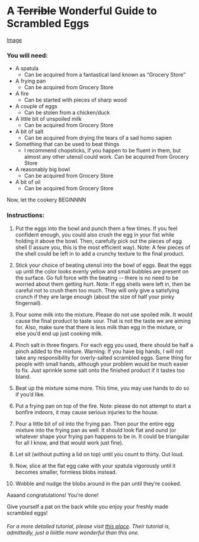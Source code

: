 # A ~~Terrible~~ Wonderful Guide to Scrambled Eggs

[Image]()

### You will need:

- A spatula
  - Can be acquired from a fantastical land known as “Grocery Store”
- A frying pan 
  - Can be acquired from Grocery Store
- A fire
  - Can be started with pieces of sharp wood
- A couple of eggs
  - Can be stolen from a chicken/duck
- A little bit of unspoiled milk
  - Can be acquired from Grocery Store
- A bit of salt
  - Can be acquired from drying the tears of a sad homo sapien
- Something that can be used to beat things
  - I recommend chopsticks, if you happen to be fluent in them, but almost any other utensil could work. Can be acquired from Grocery Store
- A reasonably big bowl
  - Can be acquired from Grocery Store
- A bit of oil
  - Can be acquired from Grocery Store

Now, let the cookery BEGINNNN

### Instructions:

1. Put the eggs into the bowl and punch them a few times. If you feel confident enough, you could also crush the egg in your fist while holding it above the bowl. Then, carefully pick out the pieces of egg shell (I assure you, this is the most efficient way). Note: A few pieces of the shell could be left in to add a crunchy texture to the final product.

2. Stick your choice of beating utensil into the bowl of eggs. Beat the eggs up until the color looks evenly yellow and small bubbles are present on the surface. Go full force with the beating -- there is no need to be worried about them getting hurt. Note: If egg shells were left in, then be careful not to crush them too much. They will only give a satisfying crunch if they are large enough (about the size of half your pinky fingernail).

3. Pour some milk into the mixture. Please do not use spoiled milk. It would cause the final product to taste sour. That is not the taste we are aiming for. Also, make sure that there is less milk than egg in the mixture, or else you’d end up just cooking milk.

4. Pinch salt in three fingers. For each egg you used, there should be half a pinch added to the mixture. Warning: If you have big hands, I will not take any responsibility for overly-salted scrambled eggs. Same thing for people with small hands, although your problem would be much easier to fix. Just sprinkle some salt onto the finished product if it tastes too bland.

5. Beat up the mixture some more. This time, you may use hands to do so if you’d like.

6. Put a frying pan on top of the fire. Note: please do not attempt to start a bonfire indoors, it may cause serious injuries to the house.

7. Pour a little bit of oil into the frying pan. Then pour the entire egg mixture into the frying pan as well. It should look flat and ound (or whatever shape your frying pan happens to be in. It could be triangular for all I know, and that would work just fine).

8. Let sit (without putting a lid on top) until you count to thirty. Out loud.

9. Now, slice at the flat egg cake with your spatula vigorously until it becomes smaller, formless blobs instead.

10. Wobble and nudge the blobs around in the pan until they’re cooked.

Aaaand congratulations! You’re done!

Give yourself a pat on the back while you enjoy your freshly made scrambled eggs!

###### For a more detailed tutorial, please visit [this place](https://www.incredibleegg.org/recipes/basic-scrambled-eggs/). Their tutorial is, admittedly, just a liiiittle more wonderful than this one.
